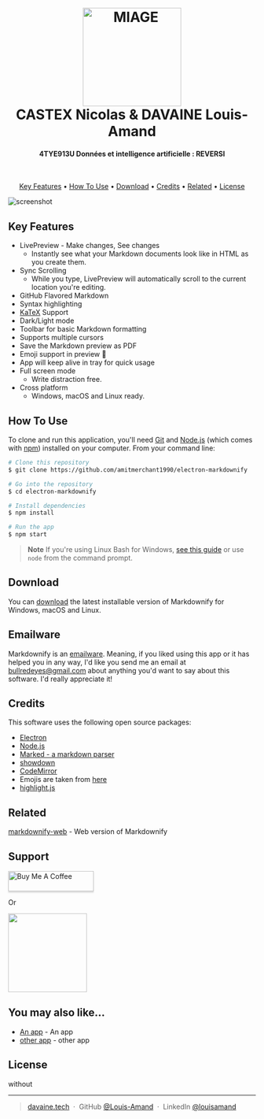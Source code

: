 
<h1 align="center">
  <br>
 <img src="http://www.miage.fr/wp-content/uploads/2020/02/MIAGE_LOGO-SEUL_COULEURS.png" alt="MIAGE" width="200">
    <br>
  CASTEX Nicolas & DAVAINE Louis-Amand
    <br>
</h1>

<h4 align="center">4TYE913U Données et intelligence artificielle :  REVERSI</h4>
  <br>

<p align="center">
  <a href="#key-features">Key Features</a> •
  <a href="#how-to-use">How To Use</a> •
  <a href="#download">Download</a> •
  <a href="#credits">Credits</a> •
  <a href="#related">Related</a> •
  <a href="#license">License</a>
</p>

![screenshot](https://th.bing.com/th/id/R.5ac3f08cbe0822ac9d2db9993ae5801c?rik=L5gatnBOtzD%2f2A&riu=http%3a%2f%2fwww.bbcmicro.co.uk%2fgameimg%2fscreenshots%2f2648%2fDisc117-Reversi.jpg&ehk=d3Z3%2b9W9j7TZT6v10NLOGN2%2b%2ftIlmMUWZCr6jB2P%2byM%3d&risl=&pid=ImgRaw&r=0)


## Key Features

* LivePreview - Make changes, See changes
  - Instantly see what your Markdown documents look like in HTML as you create them.
* Sync Scrolling
  - While you type, LivePreview will automatically scroll to the current location you're editing.
* GitHub Flavored Markdown  
* Syntax highlighting
* [KaTeX](https://khan.github.io/KaTeX/) Support
* Dark/Light mode
* Toolbar for basic Markdown formatting
* Supports multiple cursors
* Save the Markdown preview as PDF
* Emoji support in preview :tada:
* App will keep alive in tray for quick usage
* Full screen mode
  - Write distraction free.
* Cross platform
  - Windows, macOS and Linux ready.

## How To Use

To clone and run this application, you'll need [Git](https://git-scm.com) and [Node.js](https://nodejs.org/en/download/) (which comes with [npm](http://npmjs.com)) installed on your computer. From your command line:

```bash
# Clone this repository
$ git clone https://github.com/amitmerchant1990/electron-markdownify

# Go into the repository
$ cd electron-markdownify

# Install dependencies
$ npm install

# Run the app
$ npm start
```

> **Note**
> If you're using Linux Bash for Windows, [see this guide](https://www.howtogeek.com/261575/how-to-run-graphical-linux-desktop-applications-from-windows-10s-bash-shell/) or use `node` from the command prompt.


## Download

You can [download](https://github.com/amitmerchant1990/electron-markdownify/releases/tag/v1.2.0) the latest installable version of Markdownify for Windows, macOS and Linux.

## Emailware

Markdownify is an [emailware](https://en.wiktionary.org/wiki/emailware). Meaning, if you liked using this app or it has helped you in any way, I'd like you send me an email at <bullredeyes@gmail.com> about anything you'd want to say about this software. I'd really appreciate it!

## Credits

This software uses the following open source packages:

- [Electron](http://electron.atom.io/)
- [Node.js](https://nodejs.org/)
- [Marked - a markdown parser](https://github.com/chjj/marked)
- [showdown](http://showdownjs.github.io/showdown/)
- [CodeMirror](http://codemirror.net/)
- Emojis are taken from [here](https://github.com/arvida/emoji-cheat-sheet.com)
- [highlight.js](https://highlightjs.org/)

## Related

[markdownify-web](https://github.com/amitmerchant1990/markdownify-web) - Web version of Markdownify

## Support

<a href="https://www.buymeacoffee.com/5Zn8Xh3l9" target="_blank"><img src="https://www.buymeacoffee.com/assets/img/custom_images/purple_img.png" alt="Buy Me A Coffee" style="height: 41px !important;width: 174px !important;box-shadow: 0px 3px 2px 0px rgba(190, 190, 190, 0.5) !important;-webkit-box-shadow: 0px 3px 2px 0px rgba(190, 190, 190, 0.5) !important;" ></a>

<p>Or</p> 

<a href="https://www.patreon.com/amitmerchant">
	<img src="https://c5.patreon.com/external/logo/become_a_patron_button@2x.png" width="160">
</a>

## You may also like...

- [An app](https://github.com/amitmerchant1990/pomolectron) - An app
- [other app](https://github.com/amitmerchant1990/correo) - other app

## License

without

---

> [davaine.tech](https://www.davaine.tech) &nbsp;&middot;&nbsp;
> GitHub [@Louis-Amand](https://github.com/Louis-Amand) &nbsp;&middot;&nbsp;
> LinkedIn [@louisamand](https://twitter.com/amit_merchant](https://www.linkedin.com/in/louisamand/)https://www.linkedin.com/in/louisamand/)

